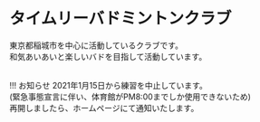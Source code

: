 # タイムリーバドミントンクラブ
東京都稲城市を中心に活動しているクラブです。  
和気あいあいと楽しいバドを目指して活動しています。  
</br>

!!! お知らせ
    2021年1月15日から練習を中止しています。  
    (緊急事態宣言に伴い、体育館がPM8:00までしか使用できないため)  
    再開しましたら、ホームページにて通知いたします。
